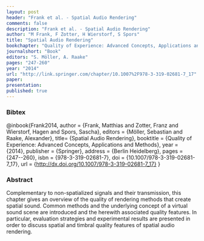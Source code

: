 ```yaml
---
layout: post
header: "Frank et al. - Spatial Audio Rendering"
comments: false
description: "Frank et al. - Spatial Audio Rendering"
author: "M Frank, F Zotter, H Wierstorf, S Spors"
title: "Spatial Audio Rendering"
bookchapter: "Quality of Experience: Advanced Concepts, Applications and Methods"
journalshort: "Book"
editors: "S. Möller, A. Raake"
pages: "247-260"
year: "2014"
url: "http://link.springer.com/chapter/10.1007%2F978-3-319-02681-7_17"
paper: 
presentation: 
published: true
---
```


### Bibtex

@inbook{Frank2014,
    author = {Frank, Matthias and Zotter, Franz and Wierstorf, Hagen and Spors, Sascha},
    editors = {Möller, Sebastian and Raake, Alexander},
    title= {Spatial Audio Rendering},
    booktitle = {Quality of Experience: Advanced Concepts, Applications and Methods},
    year = {2014},
    publisher = {Springer},
    address = {Berlin Heidelberg},
    pages = {247--260},
    isbn = {978-3-319-02681-7},
    doi = {10.1007/978-3-319-02681-7_17},
    url = {http://dx.doi.org/10.1007/978-3-319-02681-7_17}
}

### Abstract

Complementary to non-spatialized signals and their transmission, this chapter
gives an overview of the quality of rendering methods that create spatial sound.
Common methods and the underlying concept of a virtual sound scene are
introduced and the herewith associated quality features. In particular,
evaluation strategies and experimental results are presented in order to discuss
spatial and timbral quality features of spatial audio rendering.
